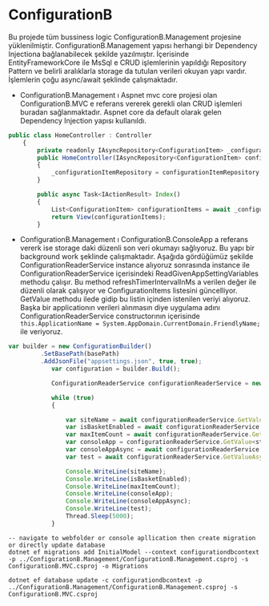 # ConfigurationB

Bu projede tüm bussiness logic ConfigurationB.Management projesine yüklenilmiştir. ConfigurationB.Management yapısı herhangi bir Dependency Injectiona bağlanabilecek şekilde yazılmıştır. İçerisinde EntityFrameworkCore ile MsSql e CRUD işlemlerinin yapıldığı Repository Pattern ve belirli aralıklarla storage da tutulan verileri okuyan yapı vardır. İşlemlerin çoğu async/await şeklinde çalışmaktadır.

* ConfigurationB.Management ı Aspnet mvc core projesi olan ConfigurationB.MVC e referans vererek gerekli olan CRUD işlemleri buradan sağlanmaktadır. Aspnet core da default olarak gelen Dependency Injection yapısı kullanıldı.

```javascript
public class HomeController : Controller
    {
        private readonly IAsyncRepository<ConfigurationItem> _configurationItemRepository;
        public HomeController(IAsyncRepository<ConfigurationItem> configurationItemRepository)
        {
            _configurationItemRepository = configurationItemRepository;
        }

        public async Task<IActionResult> Index()
        {
            List<ConfigurationItem> configurationItems = await _configurationItemRepository.ListAllAsync();
            return View(configurationItems);
        }
```

* ConfigurationB.Management ı ConfigurationB.ConsoleApp a referans vererk ise storage daki düzenli son veri okumayı sağlıyoruz. Bu yapı bir background work şeklinde çalışmaktadır.
Aşağıda gördüğümüz şekilde ConfigurationReaderService instance alıyoruz sonrasında instance ile ConfigurationReaderService içerisindeki ReadGivenAppSettingVariables methodu çalışır. Bu method refreshTimerIntervalInMs a verilen değer ile düzenli olarak çalışıyor ve ConfigurationItems listesini güncelliyor. GetValue methodu ilede gidip bu listin içinden istenilen veriyi alıyoruz. 
Başka bir applicationın verileri alınmasın diye uygulama adını ConfigurationReaderService constructorının içerisinde ```     this.ApplicationName = System.AppDomain.CurrentDomain.FriendlyName; ``` ile veriyoruz.

```javascript
var builder = new ConfigurationBuilder()
         .SetBasePath(basePath)
         .AddJsonFile("appsettings.json", true, true);
            var configuration = builder.Build();

            ConfigurationReaderService configurationReaderService = new ConfigurationReaderService(configuration.GetConnectionString("ConfigureConnection"), 1000);

            while (true)
            {

                var siteName = await configurationReaderService.GetValueAsync<string>("SiteName");
                var isBasketEnabled = await configurationReaderService.GetValueAsync<bool>("IsBasketEnabled");
                var maxItemCount = await configurationReaderService.GetValueAsync<int>("MaxItemCount");
                var consoleApp = configurationReaderService.GetValue<string>("ConsoleApp");
                var consoleAppAsync = await configurationReaderService.GetValueAsync<string>("ConsoleAppAsync");
                var test = await configurationReaderService.GetValueAsync<int>("tst");

                Console.WriteLine(siteName);
                Console.WriteLine(isBasketEnabled);
                Console.WriteLine(maxItemCount);
                Console.WriteLine(consoleApp);
                Console.WriteLine(consoleAppAsync);
                Console.WriteLine(test);
                Thread.Sleep(5000);
            }
```

```
-- navigate to webfolder or console apllication then create migration or directly update database
dotnet ef migrations add InitialModel --context configurationdbcontext -p ../ConfigurationB.Management/ConfigurationB.Management.csproj -s ConfigurationB.MVC.csproj -o Migrations

dotnet ef database update -c configurationdbcontext -p ../ConfigurationB.Management/ConfigurationB.Management.csproj -s ConfigurationB.MVC.csproj
```
